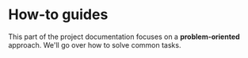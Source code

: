 # How-to guides

This part of the project documentation
focuses on a **problem-oriented** approach.
We'll go over how to solve common tasks.
